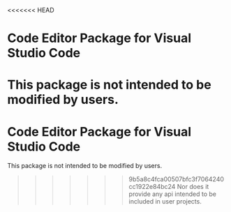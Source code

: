 <<<<<<< HEAD
# Code Editor Package for Visual Studio Code

This package is not intended to be modified by users.
=======
# Code Editor Package for Visual Studio Code

This package is not intended to be modified by users.
>>>>>>> 9b5a8c4fca00507bfc3f7064240cc1922e84bc24
Nor does it provide any api intended to be included in user projects.